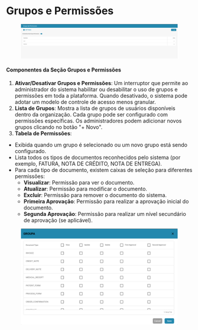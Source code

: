 # Grupos e Permissões

<figure><img src="../../../../.gitbook/assets/Bildschirmfoto 2024-05-08 um 08.26.22.png" alt=""><figcaption></figcaption></figure>

#### Componentes da Seção Grupos e Permissões

1. **Ativar/Desativar Grupos e Permissões**: Um interruptor que permite ao administrador do sistema habilitar ou desabilitar o uso de grupos e permissões em toda a plataforma. Quando desativado, o sistema pode adotar um modelo de controle de acesso menos granular.
2. **Lista de Grupos**: Mostra a lista de grupos de usuários disponíveis dentro da organização. Cada grupo pode ser configurado com permissões específicas. Os administradores podem adicionar novos grupos clicando no botão "+ Novo".
3. **Tabela de Permissões**:

- Exibida quando um grupo é selecionado ou um novo grupo está sendo configurado.
- Lista todos os tipos de documentos reconhecidos pelo sistema (por exemplo, FATURA, NOTA DE CRÉDITO, NOTA DE ENTREGA).
- Para cada tipo de documento, existem caixas de seleção para diferentes permissões:
  - **Visualizar**: Permissão para ver o documento.
  - **Atualizar**: Permissão para modificar o documento.
  - **Excluir**: Permissão para remover o documento do sistema.
  - **Primeira Aprovação**: Permissão para realizar a aprovação inicial do documento.
  - **Segunda Aprovação**: Permissão para realizar um nível secundário de aprovação (se aplicável).

<figure><img src="../../../../.gitbook/assets/Bildschirmfoto 2024-05-08 um 08.26.33.png" alt=""><figcaption></figcaption></figure>